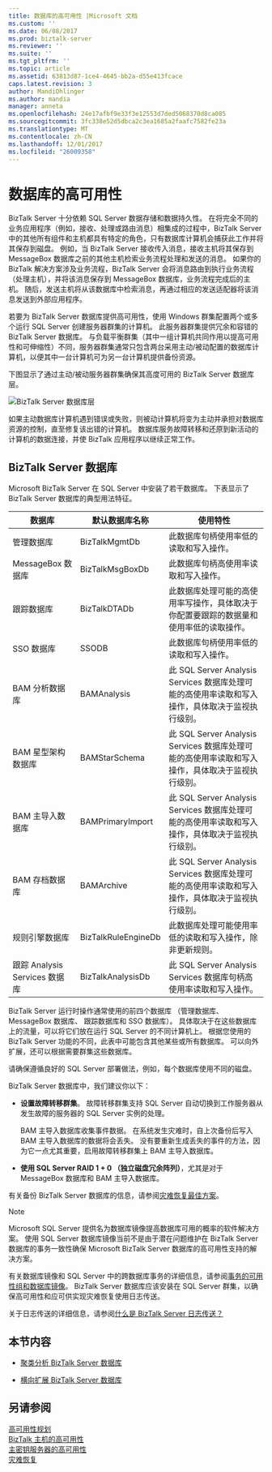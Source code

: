 ```yaml
---
title: 数据库的高可用性 |Microsoft 文档
ms.custom: ''
ms.date: 06/08/2017
ms.prod: biztalk-server
ms.reviewer: ''
ms.suite: ''
ms.tgt_pltfrm: ''
ms.topic: article
ms.assetid: 63813d87-1ce4-4645-bb2a-d55e413fcace
caps.latest.revision: 3
author: MandiOhlinger
ms.author: mandia
manager: anneta
ms.openlocfilehash: 24e17afbf9e33f3e12553d7ded5068370d8ca085
ms.sourcegitcommit: 3fc338e52d5dbca2c3ea1685a2faafc7582fe23a
ms.translationtype: MT
ms.contentlocale: zh-CN
ms.lasthandoff: 12/01/2017
ms.locfileid: "26009358"
---
```

# <a name="high-availability-for-databases"></a>数据库的高可用性
BizTalk Server 十分依赖 SQL Server 数据存储和数据持久性。 在将完全不同的业务应用程序（例如，接收、处理或路由消息）相集成的过程中，BizTalk Server 中的其他所有组件和主机都具有特定的角色，只有数据库计算机会捕获此工作并将其保存到磁盘。 例如，当 BizTalk Server 接收传入消息，接收主机将其保存到 MessageBox 数据库之前的其他主机检索业务流程处理和发送的消息。 如果你的 BizTalk 解决方案涉及业务流程，BizTalk Server 会将消息路由到执行业务流程 （处理主机），并将该消息保存到 MessageBox 数据库，业务流程完成后的主机。 随后，发送主机将从该数据库中检索消息，再通过相应的发送适配器将该消息发送到外部应用程序。  
  
 若要为 BizTalk Server 数据库提供高可用性，使用 Windows 群集配置两个或多个运行 SQL Server 创建服务器群集的计算机。 此服务器群集提供冗余和容错的 BizTalk Server 数据库。 与负载平衡群集（其中一组计算机共同作用以提高可用性和可伸缩性）不同，服务器群集通常只包含两台采用主动/被动配置的数据库计算机，以便其中一台计算机可为另一台计算机提供备份资源。  
  
 下图显示了通过主动/被动服务器群集确保其高度可用的 BizTalk Server 数据库层。  
  
 ![BizTalk Server 数据库层](../core/media/tdi-highava-sqlcluster.gif "TDI_HighAva_SQLCluster")  
  
 如果主动数据库计算机遇到错误或失败，则被动计算机将变为主动并承担对数据库资源的控制，直至修复该出错的计算机。 数据库服务故障转移和还原到新活动的计算机的数据连接，并使 BizTalk 应用程序以继续正常工作。  
  
## <a name="biztalk-server-databases"></a>BizTalk Server 数据库  
 Microsoft BizTalk Server 在 SQL Server 中安装了若干数据库。 下表显示了 BizTalk Server 数据库的典型用法特征。  
  
|数据库|默认数据库名称|使用特性|  
|--------------|---------------------------|---------------------------|  
|管理数据库|BizTalkMgmtDb|此数据库句柄使用率低的读取和写入操作。|  
|MessageBox 数据库|BizTalkMsgBoxDb|此数据库句柄高使用率读取和写入操作。|  
|跟踪数据库|BizTalkDTADb|此数据库处理可能的高使用率写操作，具体取决于你配置要跟踪的数据量和使用率低的读取操作。|  
|SSO 数据库|SSODB|此数据库句柄使用率低的读取和写入操作。|  
|BAM 分析数据库|BAMAnalysis|此 SQL Server Analysis Services 数据库处理可能的高使用率读取和写入操作，具体取决于监视执行级别。|  
|BAM 星型架构数据库|BAMStarSchema|此 SQL Server Analysis Services 数据库处理可能的高使用率读取和写入操作，具体取决于监视执行级别。|  
|BAM 主导入数据库|BAMPrimaryImport|此 SQL Server Analysis Services 数据库处理可能的高使用率读取和写入操作，具体取决于监视执行级别。|  
|BAM 存档数据库|BAMArchive|此 SQL Server Analysis Services 数据库处理可能的高使用率读取和写入操作，具体取决于监视执行级别。|  
|规则引擎数据库|BizTalkRuleEngineDb|此数据库处理可能使用率低的读取和写入操作，除非更新规则。|  
|跟踪 Analysis Services 数据库|BizTalkAnalysisDb|此 SQL Server Analysis Services 数据库句柄高使用率读取和写入操作。|  
  
 BizTalk Server 运行时操作通常使用的前四个数据库 （管理数据库、 MessageBox 数据库、 跟踪数据库和 SSO 数据库）。 具体取决于在这些数据库上的流量，可以将它们放在运行 SQL Server 的不同计算机上。 根据您使用的 BizTalk Server 功能的不同，此表中可能包含其他某些或所有数据库。 可以向外扩展，还可以根据需要群集这些数据库。  
  
 请确保遵循良好的 SQL Server 部署做法，例如，每个数据库使用不同的磁盘。  
  
 BizTalk Server 数据库中，我们建议你以下：  
  
-   **设置故障转移群集**。 故障转移群集支持 SQL Server 自动切换到工作服务器从发生故障的服务器的 SQL Server 实例的处理。  
  
     BAM 主导入数据库收集事件数据。 在系统发生灾难时，自上次备份后写入 BAM 主导入数据库的数据将会丢失。 没有要重新生成丢失的事件的方法，因为它一点尤其重要，启用故障转移群集上 BAM 主导入数据库。  
  
-   **使用 SQL Server RAID 1 + 0 （独立磁盘冗余阵列）**，尤其是对于 MessageBox 数据库和 BAM 主导入数据库。  
  
 有关备份 BizTalk Server 数据库的信息，请参阅[灾难恢复最佳方案](../technical-guides/best-practices-for-disaster-recovery.md)。  
  
> [!NOTE]  
>  Microsoft SQL Server 提供名为数据库镜像提高数据库可用的概率的软件解决方案。 使用 SQL Server 数据库镜像当前不是由于潜在问题维护在 BizTalk Server 数据库的事务一致性确保 Microsoft BizTalk Server 数据库的高可用性支持的解决方案。  
>   
>  有关数据库镜像和 SQL Server 中的跨数据库事务的详细信息，请参阅[事务的可用性组和数据库镜像](https://docs.microsoft.com/sql/database-engine/availability-groups/windows/transactions-always-on-availability-and-database-mirroring)。 BizTalk Server 数据库应该安装在 SQL Server 群集，以确保高可用性和应可供实现灾难恢复使用日志传送。  
>   
>  关于日志传送的详细信息，请参阅[什么是 BizTalk Server 日志传送？](../technical-guides/what-is-biztalk-server-log-shipping.md)  
  
## <a name="in-this-section"></a>本节内容  
  
-   [聚类分析 BizTalk Server 数据库](../technical-guides/clustering-the-biztalk-server-databases2.md)  
  
-   [横向扩展 BizTalk Server 数据库](../technical-guides/scaling-out-the-biztalk-server-databases.md)  
  
## <a name="see-also"></a>另请参阅  
 [高可用性规划](../technical-guides/planning-for-high-availability2.md)   
 [BizTalk 主机的高可用性](../technical-guides/high-availability-for-biztalk-hosts.md)   
 [主密钥服务器的高可用性](../technical-guides/high-availability-for-the-master-secret-server.md)   
 [灾难恢复](../technical-guides/disaster-recovery.md)